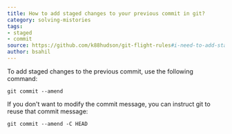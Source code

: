 ```yaml
---
title: How to add staged changes to your previous commit in git?
category: solving-mistories
tags:
- staged
- commit
source: https://github.com/k88hudson/git-flight-rules#i-need-to-add-staged-changes-to-the-previous-commit
author: bsahil
---
```


To add staged changes to the previous commit, use the following command:

```shell
git commit --amend
```

If you don't want to modify the commit message, you can instruct git to reuse that commit message:

```shell
git commit --amend -C HEAD
```
